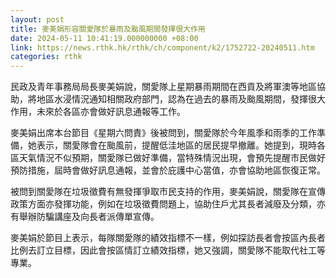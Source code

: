 ```yaml
---
layout: post
title: 麥美娟形容關愛隊於暴雨及颱風期間發揮很大作用
date: 2024-05-11 10:41:19.000000000 +08:00
link: https://news.rthk.hk/rthk/ch/component/k2/1752722-20240511.htm
categories: rthk
---
```


民政及青年事務局局長麥美娟說，關愛隊上星期暴雨期間在西貢及將軍澳等地區協助，將地區水浸情況通知相關政府部門，認為在過去的暴雨及颱風期間，發揮很大作用，未來於各區亦會做好訊息通報等工作。

麥美娟出席本台節目《星期六問責》後被問到，關愛隊於今年風季和雨季的工作準備，她表示，關愛隊會在颱風前，提醒低洼地區的居民提早撤離。她提到，現時各區天氣情況不似預期，關愛隊已做好準備，當特殊情況出現，會預先提醒巿民做好預防措施，屆時會做好訊息通報，並會於庇護中心當值，亦會協助地區恢復正常。

被問到關愛隊在垃圾徵費有無發揮爭取巿民支持的作用，麥美娟說，關愛隊在宣傳政策方面亦發揮功能，例如在垃圾徵費問題上，協助住戶尤其長者減廢及分類，亦有舉辦防騙講座及向長者派傳單宣傳。

麥美娟於節目上表示，每隊關愛隊的績效指標不一樣，例如探訪長者會按區內長者比例去訂立目標，因此會按區情訂立績效指標，她又強調，關愛隊不能取代社工等專業。
